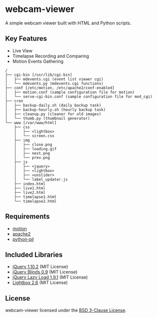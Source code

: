webcam-viewer
=============

A simple webcam viewer built with HTML and Python scripts.

## Key Features

* Live View
* Timelapse Recording and Comparing
* Motion Events Gathering

```
/
├── cgi-bin [/usr/lib/cgi-bin]
│   ├── mdevents.cgi (event list viewer cgi)
│   └── mdevents.py (mdevents.cgi functions)
├── conf [/etc/motion, /etc/apache2/conf-enabled]
│   ├── motion.conf (sample configuration file for motion)
│   └── serve-cgi-bin.conf (sample configuration file for mod_cgi)
├── cron
│   ├── backup-daily.sh (daily backup task)
│   ├── backup-hourly.sh (hourly backup task)
│   ├── cleanup.py (cleaner for old images)
│   └── thumb.py (thumbnail generator)
└── www [/var/www/html]
    ├── css
    │   ├── <lightbox>
    │   └── screen.css
    ├── img
    │   ├── close.png
    │   ├── loading.gif
    │   ├── next.png
    │   └── prev.png
    ├── js
    │   ├── <jquery>
    │   ├── <lightbox>
    │   ├── <unslider>
    │   └── label_updater.js
    ├── index.html
    ├── live1.html
    ├── live2.html
    ├── timelapse1.html
    └── timelapse2.html
```

## Requirements

* [motion](https://packages.debian.org/stable/motion)
* [apache2](https://packages.debian.org/stable/apache2)
* [python-pil](https://packages.debian.org/stable/python-pil)

## Included Libraries

* [jQuery 1.10.2](https://jquery.com/) (MIT License)
* [jQuery Blinds 0.9](http://www.littlewebthings.com/projects/blinds) (MIT License)
* [jQuery Lazy Load 1.9.1](http://www.appelsiini.net/projects/lazyload) (MIT License)
* [Lightbox 2.6](http://lokeshdhakar.com/projects/lightbox2/) (MIT License)

## License

webcam-viewer licensed under the [BSD 3-Clause License](LICENSE).

